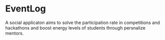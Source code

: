# EventLog

A social applicaton aims to solve the participation rate in competitions and hackathons and boost energy levels of students through persnalize mentors.
